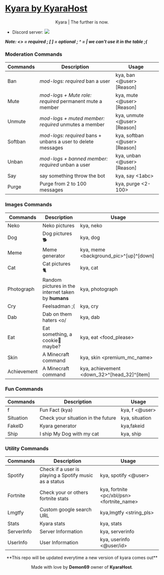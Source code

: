 # [Kyara by KyaraHost](http://kyarabot.ml)
<p align="center">
Kyara | The further is now.
</p>

* Discord server: [<img src="https://discordapp.com/api/guilds/417236652323241994/widget.png">](https://discord.gg/exb78RZ)

***Note: <> = required ; [ ] = optional ; ^ = | we can't use it in the table ;(***

### Moderation Commands
|Commands|Description|Usage|
|-------|-----------|--------|
|Ban|*mod-logs: required* ban a user|kya, ban <@user> [Reason]|
|Mute|*mod-logs + Mute role: required* permanent mute a member|kya, mute <@user> [Reason]|
|Unmute|*mod-logs + muted member: required* unmutes a member|kya, unmute <@user> [Reason]|
|Softban|*mod-logs: required* bans + unbans a user to delete messages|kya, softban <@user> [Reason]|
|Unban|*mod-logs + banned member: required* unban a user|kya, unban <@user> [Reason]|
|Say|say something throw the bot|kya, say <1abc>|
|Purge|Purge from 2 to 100 messages|kya, purge <2-100>|

### Images Commands
|Commands|Description|Usage|
|-------|-----------|--------|
|Neko|Neko pictures|kya, neko|
|Dog|Dog pictures 🐕|kya, dog|
|Meme|Meme generator|kya, meme <background_pic>^[up]^[down]|
|Cat|Cat pictures 🐈|kya, cat|
|Photograph|Random pictures in the internet taken by **humans**|kya, photograph|
|Cry|Feelsadman ;(|kya, cry|
|Dab|Dab on them haters <o/|kya, dab|
|Eat|Eat something, a cookie🍪 maybe?|kya, eat <food_please>|
|Skin|A Minecraft command|kya, skin <premium_mc_name>|
|Achievement|A Minecraft command|kya, achievement <down_32>^[head_32]^[item]|

### Fun Commands
|Commands|Description|Usage|
|-------|-----------|--------|
|f|Fun Fact (kya)|kya, f <@user>|
|Situation|Check your situation in the future|kya, situation|
|FakeID|Kyara generator|kya,fakeid|
|Ship|I ship My Dog with my cat|kya, ship|

### Utility Commands
|Commands|Description|Usage|
|-------|-----------|--------|
|Spotify|Check if a user is playing a Spotify music as a status|kya, spotify <@user>
|Fortnite|Check your or others fortnite stats|kya, fortnite <pc/xbl/psn> <fortnite_name>|
|Lmgtfy|Custom google search URL|kya,lmgtfy <string_pls>|
|Stats|Kyara stats|kya, stats|
|ServerInfo|Server Information|kya, serverinfo|
|UserInfo|User Information|kya, userinfo <@user/id>|

<p align="center">
**This repo will be updated everytime a new version of kyara comes out**
</p>
<p align="center">
Made with love by <b>Demon69</b> owner of <b>KyaraHost</b>.
</p>
